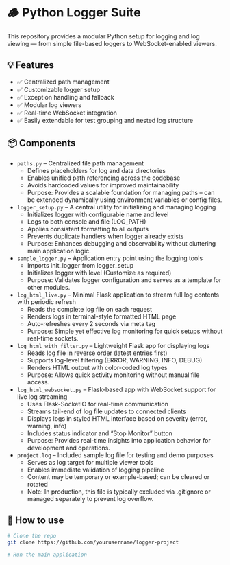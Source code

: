 # 🪵 Python Logger Suite

This repository provides a modular Python setup for logging and log viewing — from simple file-based loggers to WebSocket-enabled viewers.

## 💡 Features

- ✅ Centralized path management
- ✅ Customizable logger setup
- ✅ Exception handling and fallback
- ✅ Modular log viewers
- ✅ Real-time WebSocket integration
- ✅ Easily extendable for test grouping and nested log structure

## 📦 Components

- `paths.py` – Centralized file path management
  * Defines placeholders for log and data directories
  * Enables unified path referencing across the codebase
  * Avoids hardcoded values for improved maintainability
  * Purpose: Provides a scalable foundation for managing paths – can be extended dynamically using environment variables or config files.
- `logger_setup.py` – A central utility for initializing and managing logging
  * Initializes logger with configurable name and level
  * Logs to both console and file (LOG_PATH)
  * Applies consistent formatting to all outputs
  * Prevents duplicate handlers when logger already exists
  * Purpose: Enhances debugging and observability without cluttering main application logic.
- `sample_logger.py` – Application entry point using the logging tools
  * Imports init_logger from logger_setup
  * Initializes logger with level (Customize as required)
  * Purpose: Validates logger configuration and serves as a template for other modules.
- `log_html_live.py` – Minimal Flask application to stream full log contents with periodic refresh
  * Reads the complete log file on each request
  * Renders logs in terminal-style formatted HTML page
  * Auto-refreshes every 2 seconds via meta tag
  * Purpose: Simple yet effective log monitoring for quick setups without real-time sockets.
- `log_html_with_filter.py` – Lightweight Flask app for displaying logs
  * Reads log file in reverse order (latest entries first)
  * Supports log-level filtering (ERROR, WARNING, INFO, DEBUG)
  * Renders HTML output with color-coded log types
  * Purpose: Allows quick activity monitoring without manual file access.
- `log_html_websocket.py` – Flask-based app with WebSocket support for live log streaming
  * Uses Flask-SocketIO for real-time communication
  * Streams tail-end of log file updates to connected clients
  * Displays logs in styled HTML interface based on severity (error, warning, info)
  * Includes status indicator and “Stop Monitor” button
  * Purpose: Provides real-time insights into application behavior for development and operations.
- `project.log` – Included sample log file for testing and demo purposes
  * Serves as log target for multiple viewer tools
  * Enables immediate validation of logging pipeline
  * Content may be temporary or example-based; can be cleared or rotated
  * Note: In production, this file is typically excluded via .gitignore or managed separately to prevent log overflow.

## 📁 How to use

```bash
# Clone the repo
git clone https://github.com/yourusername/logger-project

# Run the main application
